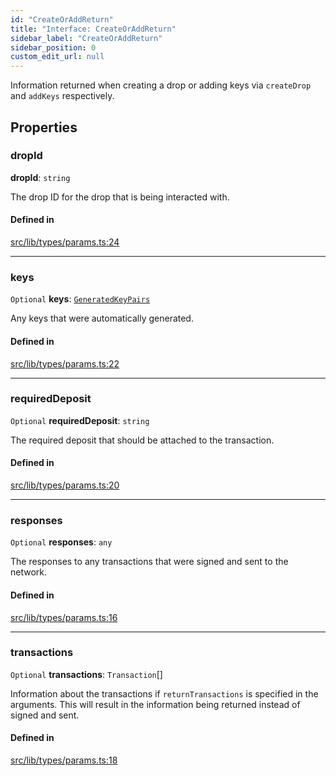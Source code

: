 ```yaml
---
id: "CreateOrAddReturn"
title: "Interface: CreateOrAddReturn"
sidebar_label: "CreateOrAddReturn"
sidebar_position: 0
custom_edit_url: null
---
```


Information returned when creating a drop or adding keys via `createDrop` and `addKeys` respectively.

## Properties

### dropId

 **dropId**: `string`

The drop ID for the drop that is being interacted with.

#### Defined in

[src/lib/types/params.ts:24](https://github.com/keypom/keypom-js/blob/fe2cd80/src/lib/types/params.ts#L24)

___

### keys

 `Optional` **keys**: [`GeneratedKeyPairs`](GeneratedKeyPairs.md)

Any keys that were automatically generated.

#### Defined in

[src/lib/types/params.ts:22](https://github.com/keypom/keypom-js/blob/fe2cd80/src/lib/types/params.ts#L22)

___

### requiredDeposit

 `Optional` **requiredDeposit**: `string`

The required deposit that should be attached to the transaction.

#### Defined in

[src/lib/types/params.ts:20](https://github.com/keypom/keypom-js/blob/fe2cd80/src/lib/types/params.ts#L20)

___

### responses

 `Optional` **responses**: `any`

The responses to any transactions that were signed and sent to the network.

#### Defined in

[src/lib/types/params.ts:16](https://github.com/keypom/keypom-js/blob/fe2cd80/src/lib/types/params.ts#L16)

___

### transactions

 `Optional` **transactions**: `Transaction`[]

Information about the transactions if `returnTransactions` is specified in the arguments. This will result in the information being returned instead of signed and sent.

#### Defined in

[src/lib/types/params.ts:18](https://github.com/keypom/keypom-js/blob/fe2cd80/src/lib/types/params.ts#L18)
